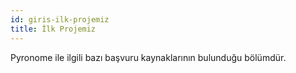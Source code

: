 ```yaml
---
id: giris-ilk-projemiz
title: İlk Projemiz
---
```


<a id="aHeaderMenuAnchor" data-header-menu="Docs"></a>

Pyronome ile ilgili bazı başvuru kaynaklarının bulunduğu bölümdür.
